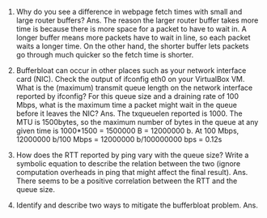 1. Why do you see a difference in webpage fetch times with small and large router buffers?
   Ans. The reason the larger router buffer takes more time is because there is more space for a packet to
   have to wait in. A longer buffer means more packets have to wait in line, so each packet waits a longer
   time. On the other hand, the shorter buffer lets packets go through much quicker so the fetch time is shorter.

2. Bufferbloat can occur in other places such as your network interface card (NIC). Check the output of ifconfig eth0 on your VirtualBox VM. What is the (maximum) transmit queue length on the network interface reported by ifconfig? For this queue size and a draining rate of 100 Mbps, what is the maximum time a packet might wait in the queue before it leaves the NIC?
   Ans. The txqueuelen reported is 1000. The MTU is 1500bytes, so the maximum number of bytes in the queue at
   any given time is 1000\*1500 = 1500000 B = 12000000 b.
   At 100 Mbps, 12000000 b/100 Mbps = 12000000 b/100000000 bps = 0.12s

3. How does the RTT reported by ping vary with the queue size? Write a symbolic equation to describe the relation between the two (ignore computation overheads in ping that might affect the final result).
   Ans. There seems to be a positive correlation between the RTT and the queue size.

4. Identify and describe two ways to mitigate the bufferbloat problem.
   Ans.
